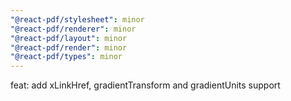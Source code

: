 ```yaml
---
"@react-pdf/stylesheet": minor
"@react-pdf/renderer": minor
"@react-pdf/layout": minor
"@react-pdf/render": minor
"@react-pdf/types": minor
---
```


feat: add xLinkHref, gradientTransform and gradientUnits support

